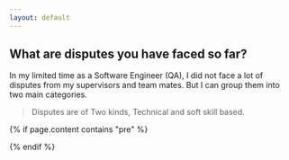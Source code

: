 ```yaml
---
layout: default
---
```

## What are disputes you have faced so far?
In my limited time as a Software Engineer (QA), I did not face a lot of disputes from my supervisors and team mates. But I can group them into two main categories. 

> Disputes are of Two kinds, Technical and soft skill based.

<script src='https://code.jquery.com/jquery-3.2.1.min.js'></script>
<script src='{{site.baseurl}}/assets/js/probs.js'></script>
{% if page.content contains "pre" %}
<script src='https://cdn.jsdelivr.net/npm/clipboard@1/dist/clipboard.min.js'></script>
<script src='{{site.baseurl}}/assets/js/clipboard.js'></script>
{% endif %}
